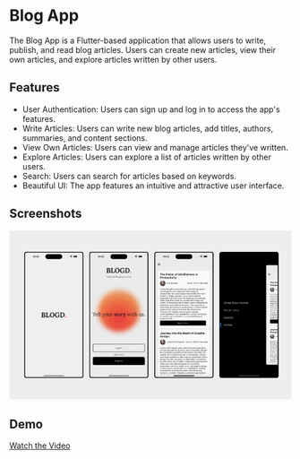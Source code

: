 # Blog App

The Blog App is a Flutter-based application that allows users to write, publish, and read blog articles. Users can create new articles, view their own articles, and explore articles written by other users.

## Features

- User Authentication: Users can sign up and log in to access the app's features.
- Write Articles: Users can write new blog articles, add titles, authors, summaries, and content sections.
- View Own Articles: Users can view and manage articles they've written.
- Explore Articles: Users can explore a list of articles written by other users.
- Search: Users can search for articles based on keywords.
- Beautiful UI: The app features an intuitive and attractive user interface.

## Screenshots

<img width="720" alt="1" src="assets/images/blogdBanner.png">

## Demo

[Watch the Video](assets/video/Screen%20Recording%202023-08-14%20at%205.49.25%20PM.mov)
